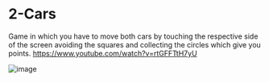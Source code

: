 # 2-Cars
Game in which you have to move both cars by touching the respective side of the screen avoiding the squares and collecting the circles which give you points.
https://www.youtube.com/watch?v=rtGFFTtH7yU

![image](https://user-images.githubusercontent.com/68016784/163310580-5955cf78-e8bd-4867-834f-c2632d6091e7.png)
